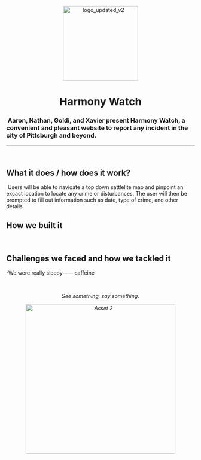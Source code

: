 <p align="center">
 <img src="https://github.com/user-attachments/assets/76c814c5-3bb1-4197-a68d-160bc0ac1bf7" alt="logo_updated_v2" width="200">
</p>

<div align="center">
 
# Harmony Watch
</div>

### &nbsp;Aaron, Nathan, Goldi, and Xavier present Harmony Watch, a convenient and pleasant website to report any incident in the city of Pittsburgh and beyond. 
---

&nbsp;

## What it does / how does it work?
&nbsp;Users will be able to navigate a top down sattlelite map and pinpoint an excact location to locate any crime or disturbances. The user will then be prompted to fill out information such as date, type of crime, and other details.
&nbsp;

## How we built it
&nbsp;

## Challenges we faced and how we tackled it
-We were really sleepy—— caffeine

&nbsp;

 <div style="text-align: center;" align="center">
  <p><em>See something, say something.<em></p>
  <img src="https://github.com/user-attachments/assets/77f54ed4-825a-4cb9-ad1a-b7a20dd8ec2e" alt="Asset 2" width="400">
</div>
